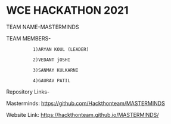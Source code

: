 # WCE HACKATHON 2021
TEAM NAME-MASTERMINDS

TEAM MEMBERS- 
              
              1)ARYAN KOUL (LEADER)
              
              2)VEDANT jOSHI
              
              3)SANMAY KULKARNI
              
              4)GAURAV PATIL
              
Repository Links-

Masterminds:
https://github.com/Hackthonteam/MASTERMINDS

Website Link:
https://hackthonteam.github.io/MASTERMINDS/
